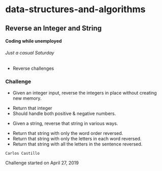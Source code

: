 # data-structures-and-algorithms

## Reverse an Integer and String

#### Coding while unemployed
###### Just a casual Saturday
* Reverse challenges

### Challenge
* Given an integer input, reverse the integers in place without creating new memory.
- Return that integer
- Should handle both positive & negative numbers.

* Given a string, reverse that string in various ways.
- Return that string with only the word order reversed.
- Return that string with only the letters in each word reversed.
- Return that string with all the letters in the sentence reversed.

```
Carlos Castillo
```
Challenge started on April 27, 2019